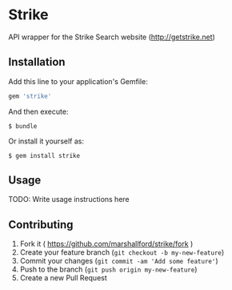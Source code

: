 # Strike

API wrapper for the Strike Search website (http://getstrike.net)

## Installation

Add this line to your application's Gemfile:

```ruby
gem 'strike'
```

And then execute:

    $ bundle

Or install it yourself as:

    $ gem install strike

## Usage

TODO: Write usage instructions here

## Contributing

1. Fork it ( https://github.com/marshallford/strike/fork )
2. Create your feature branch (`git checkout -b my-new-feature`)
3. Commit your changes (`git commit -am 'Add some feature'`)
4. Push to the branch (`git push origin my-new-feature`)
5. Create a new Pull Request
